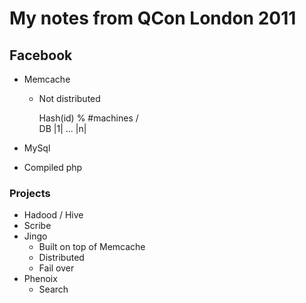 # My notes from QCon London 2011

## Facebook

* Memcache
  - Not distributed
  
    Hash(id) % #machines
        /     \
    DB |1| ... |n|

* MySql
* Compiled php

### Projects
* Hadood / Hive
* Scribe
* Jingo
  - Built on top of Memcache
  - Distributed
  - Fail over
* Phenoix
  - Search

